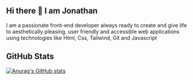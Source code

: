## Hi there 👋 I am Jonathan

I am a passionate front-end developer always ready to create and give life to aesthetically pleasing, user friendly and accessible web applications using technologies like Html, Css, Tailwind, Git and Javascript


## GitHub Stats
[![Anurag's GitHub stats](https://github-readme-stats.vercel.app/api?username=Jozz77&show_icons=true&theme=dark)](https://github.com/Jozz77/github-readme-stats)


<!--
**Jozz77/Jozz77** is a ✨ _special_ ✨ repository because its `README.md` (this file) appears on your GitHub profile.

Here are some ideas to get you started:

- 🔭 I’m currently working on ...
- 🌱 I’m currently learning ...
- 👯 I’m looking to collaborate on ...
- 🤔 I’m looking for help with ...
- 💬 Ask me about ...
- 📫 How to reach me: ...
- 😄 Pronouns: ...
- ⚡ Fun fact: ...
-->

